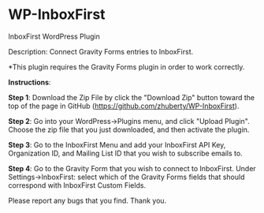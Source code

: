 # WP-InboxFirst
InboxFirst WordPress Plugin

Description: Connect Gravity Forms entries to InboxFirst.

*This plugin requires the Gravity Forms plugin in order to work correctly.

<b>Instructions</b>:

<b>Step 1</b>: Download the Zip File by click the "Download Zip" button toward the top of the page in GitHub (https://github.com/zhuberty/WP-InboxFirst).

<b>Step 2</b>: Go into your WordPress->Plugins menu, and click "Upload Plugin". Choose the zip file that you just downloaded, and then activate the plugin.

<b>Step 3</b>: Go to the InboxFirst Menu and add your InboxFirst API Key, Organization ID, and Mailing List ID that you wish to subscribe emails to.

<b>Step 4</b>: Go to the Gravity Form that you wish to connect to InboxFirst.  Under Settings->InboxFirst: select which of the Gravity Forms fields that should correspond with InboxFirst Custom Fields.

Please report any bugs that you find. Thank you.
